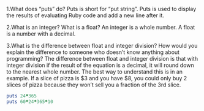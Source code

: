 1.What does “puts” do? 
	Puts is short for “put string”. Puts is used to  display the results of evaluating Ruby code and add a new line after it.

2.What is an integer? What is a float?
	An integer is a whole number. A float is a number with a decimal.

3.What is the difference between float and integer division? How would you explain the difference to someone who doesn’t know anything about programming? 
	The difference between float and integer division is that with integer division if the result of the equation is a decimal, it will round down to the nearest whole number. The best way to understand this is in an example. If a slice of pizza is $3 and you have $8, you could only buy 2 slices of pizza because they won’t sell you a fraction of the 3rd slice.

```ruby
puts 24*365
puts 60*24*365*10
```